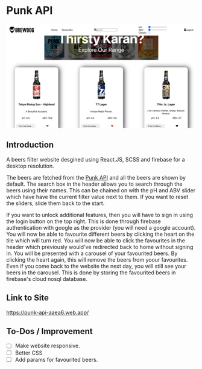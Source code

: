 # Punk API

![Punk API Project](https://github.com/iKarans/Punk-API/blob/main/Beers-Api.png)

## Introduction

A beers filter website desgined using React.JS, SCSS and firebase for a desktop resolution.

The beers are fetched from the <a href="https://punkapi.com/" target="_blank">Punk API</a> and all the beers are shown by default. The search box in the header allows you to search through the beers using their names. This can be chained on with the pH and ABV slider which have have the current filter value next to them. If you want to reset the sliders, slide them back to the start.

If you want to unlock additional features, then you will have to sign in using the login button on the top right. This is done through firebase authentication with google as the provider (you will need a google account). You will now be able to favourite different beers by clicking the heart on the tile which will turn red. You will now be able to click the favourites in the header which previously would've redirected back to home without signing in. You will be presented with a carousel of your favourited beers. By clicking the heart again, this will remove the beers from yoour favourites. Even if you come back to the website the next day, you will still see your beers in the carousel. This is done by storing the favourited beers in firebase's cloud nosql database.

## Link to Site

https://punk-api-aaea6.web.app/

## To-Dos / Improvement

- [ ] Make website responsive.
- [ ] Better CSS
- [ ] Add params for favourited beers.
